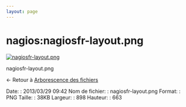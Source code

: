 ```yaml
---
layout: page
---
```


nagios:nagiosfr-layout.png
==========================

[![nagiosfr-layout.png](..//assets/media/nagios/nagiosfr-layout.png@cache=&w=898&h=663 "nagiosfr-layout.png")](..//assets/media/nagios/nagiosfr-layout.png@cache= "Afficher le fichier original")

nagiosfr-layout.png

← Retour à [Arborescence des
fichiers](../../nagios/installation-layout.html "nagios:installation-layout")

Date:
:   2013/03/29 09:42
Nom de fichier:
:   nagiosfr-layout.png
Format:
:   PNG
Taille:
:   38KB
Largeur:
:   898
Hauteur:
:   663

